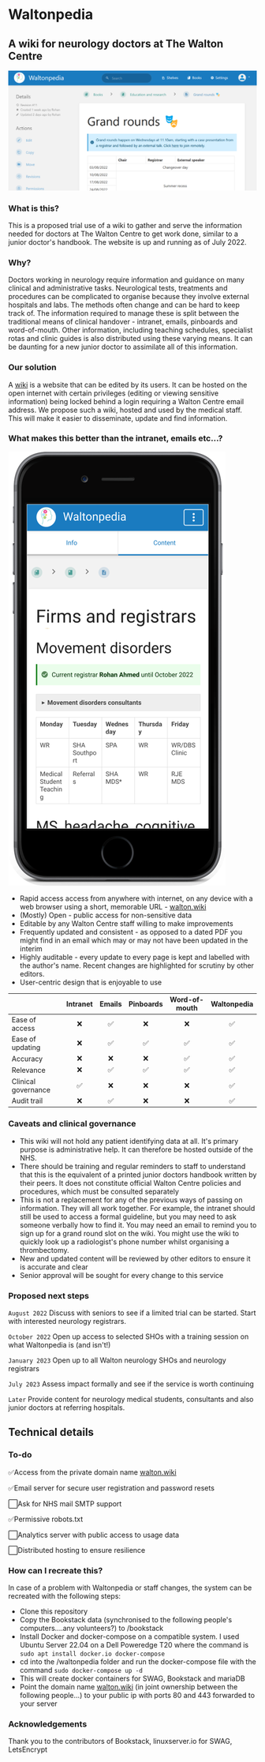 # Waltonpedia

## A wiki for neurology doctors at The Walton Centre

![alt-text](screenshot2.png?raw=true)


### What is this?
This is a proposed trial use of a wiki to gather and serve the information needed for doctors at The Walton Centre to get work done, similar to a junior doctor's handbook. The website is up and running as of July 2022.

### Why?
Doctors working in neurology require information and guidance on many clinical and administrative tasks. Neurological tests, treatments and procedures can be complicated to organise because they involve external hospitals and labs. The methods often change and can be hard to keep track of. The information required to manage these is split between the traditional means of clinical handover - intranet, emails, pinboards and word-of-mouth. Other information, including teaching schedules, specialist rotas and clinic guides is also distributed using these varying means. It can be daunting for a new junior doctor to assimilate all of this information.

### Our solution
A [wiki](https://en.wikipedia.org/wiki/Wiki) is a website that can be edited by its users. It can be hosted on the open internet with certain privileges (editing or viewing sensitive information) being locked behind a login requiring a Walton Centre email address. We propose such a wiki, hosted and used by the medical staff. This will make it easier to disseminate, update and find information.

### What makes this better than the intranet, emails etc...?
![alt-text](Picture2.png?raw=true)
- Rapid access access from anywhere with internet, on any device with a web browser using a short, memorable URL - [walton.wiki](https://walton.wiki)
- (Mostly) Open - public access for non-sensitive data
- Editable by any Walton Centre staff willing to make improvements
- Frequently updated and consistent - as opposed to a dated PDF you might find in an email which may or may not have been updated in the interim
- Highly auditable - every update to every page is kept and labelled with the author's name. Recent changes are highlighted for scrutiny by other editors.
- User-centric design that is enjoyable to use

|                     |  Intranet | Emails | Pinboards  | Word-of-mouth | Waltonpedia |
|---------------------|:---------:|:------:|:----------:|:--------------:|:-----------:|
| Ease of access      | ❌        | ✅   | ❌         | ❌            | ✅           |              
| Ease of updating    | ❌        | ✅   | ✅         | ✅            | ✅           |
| Accuracy            | ❌        | ❌   | ❌         | ✅            | ✅           |
| Relevance           | ❌        | ✅   | ✅         | ✅            | ✅           |
| Clinical governance | ✅        | ❌   | ❌         | ❌            | ✅           |
| Audit trail         | ❌        | ✅   | ❌         | ❌            | ✅           |

### Caveats and clinical governance

- This wiki will not hold any patient identifying data at all. It's primary purpose is administrative help. It can therefore be hosted outside of the NHS.
- There should be training and regular reminders to staff to understand that this is the equivalent of a printed junior doctors handbook written by their peers. It does not constitute official Walton Centre policies and procedures, which must be consulted separately
- This is not a replacement for any of the previous ways of passing on information. They will all work together. For example, the intranet should still be used to access a formal guideline, but you may need to ask someone verbally how to find it. You may need an email to remind you to sign up for a grand round slot on the wiki. You might use the wiki to quickly look up a radiologist's phone number whilst organising a thrombectomy.
- New and updated content will be reviewed by other editors to ensure it is accurate and clear
- Senior approval will be sought for every change to this service

### Proposed next steps
`August 2022` Discuss with seniors to see if a limited trial can be started. Start with interested neurology registrars.

`October 2022` Open up access to selected SHOs with a training session on what Waltonpedia is (and isn't!)

`January 2023` Open up to all Walton neurology SHOs and neurology registrars

`July 2023` Assess impact formally and see if the service is worth continuing

`Later` Provide content for neurology medical students, consultants and also junior doctors at referring hospitals.

## Technical details

### To-do
✅Access from the private domain name [walton.wiki](https://walton.wiki)

✅Email server for secure user registration and password resets

⬜Ask for NHS mail SMTP support

✅Permissive robots.txt

⬜Analytics server with public access to usage data

⬜Distributed hosting to ensure resilience


### How can I recreate this?
In case of a problem with Waltonpedia or staff changes, the system can be recreated with the following steps:
- Clone this repository
- Copy the Bookstack data (synchronised to the following people's computers....any volunteers?) to /bookstack
- Install Docker and docker-compose on a compatible system. I used Ubuntu Server 22.04 on a Dell Poweredge T20 where the command is `sudo apt install docker.io docker-compose`
- cd into the /waltonpedia folder and run the docker-compose file with the command `sudo docker-compose up -d`
- This will create docker containers for SWAG, Bookstack and mariaDB
- Point the domain name [walton.wiki](https://walton.wiki) (in joint ownership between the following people...) to your public ip with ports 80 and 443 forwarded to your server

### Acknowledgements

Thank you to the contributors of Bookstack, linuxserver.io for SWAG, LetsEncrypt
